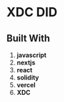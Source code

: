 # XDC DID

## Built With

1. **javascript**
2. **nextjs**
3. **react**
4. **solidity**
5. **vercel**
6. **XDC**
